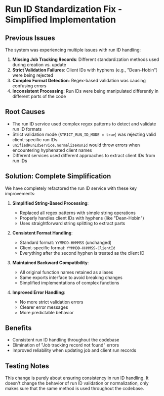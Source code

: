 # Run ID Standardization Fix - Simplified Implementation

## Previous Issues

The system was experiencing multiple issues with run ID handling:

1. **Missing Job Tracking Records**: Different standardization methods used during creation vs. update
2. **Strict Validation Failures**: Client IDs with hyphens (e.g., "Dean-Hobin") were being rejected
3. **Complex Format Detection**: Regex-based validation was causing confusing errors
4. **Inconsistent Processing**: Run IDs were being manipulated differently in different parts of the code

## Root Causes

- The run ID service used complex regex patterns to detect and validate run ID formats
- Strict validation mode (`STRICT_RUN_ID_MODE = true`) was rejecting valid client-specific run IDs
- `unifiedRunIdService.normalizeRunId` would throw errors when encountering hyphenated client names
- Different services used different approaches to extract client IDs from run IDs

## Solution: Complete Simplification

We have completely refactored the run ID service with these key improvements:

1. **Simplified String-Based Processing**:
   - Replaced all regex patterns with simple string operations
   - Properly handles client IDs with hyphens (like "Dean-Hobin")
   - Uses straightforward string splitting to extract parts

2. **Consistent Format Handling**:
   - Standard format: `YYMMDD-HHMMSS` (unchanged)
   - Client-specific format: `YYMMDD-HHMMSS-ClientId`
   - Everything after the second hyphen is treated as the client ID

3. **Maintained Backward Compatibility**:
   - All original function names retained as aliases
   - Same exports interface to avoid breaking changes
   - Simplified implementations of complex functions

4. **Improved Error Handling**:
   - No more strict validation errors
   - Clearer error messages
   - More predictable behavior

## Benefits

- Consistent run ID handling throughout the codebase
- Elimination of "Job tracking record not found" errors
- Improved reliability when updating job and client run records

## Testing Notes

This change is purely about ensuring consistency in run ID handling. It doesn't change the behavior of run ID validation or normalization, only makes sure that the same method is used throughout the codebase.